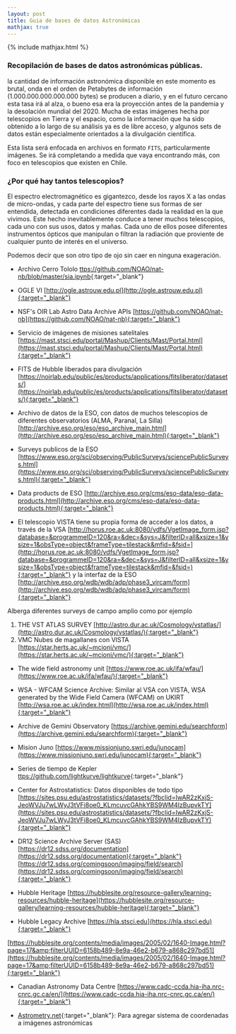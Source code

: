 ```yaml
---
layout: post
title: Guia de bases de datos Astronómicas
mathjax: true
---
```

{% include mathjax.html %} 

### Recopilación de bases de datos astronómicas públicas.

la cantidad de información astronómica disponible en este momento es brutal, onda en el orden de Petabytes de información (1.000.000.000.000.000 bytes) se producen a diario, y en el futuro cercano esta tasa irá al alza, o bueno esa era la proyección antes de la pandemia y la desolación mundial del 2020. Mucha de estas imágenes hecha por telescopios en Tierra y el espacio, como la información que ha sido obtenido a lo largo de su análisis ya es de libre acceso, y algunos sets de datos están especialmente orientados a la divulgación científica.

Esta lista será enfocada en archivos en formato $\mathtt{FITS}$, particularmente imágenes. Se irá completando a medida que vaya encontrando más, con foco en telescopios que existen en Chile.

### ¿Por qué hay tantos telescopios? 

El espectro electromagnético es gigantezco, desde los rayos X a las ondas de micro-ondas, y cada parte del espectro tiene sus formas de ser entendida, detectada en condiciones diferentes dada la realidad en la que vivimos. Este hecho inevitablemente conduce a tener muchos telescopios, cada uno con sus usos, datos y mañas. Cada uno de ellos posee diferentes instrumentos ópticos que manipulan o filtran la radiación que proviente de cualquier punto de interés en el universo.

Podemos decir que son otro tipo de ojo sin caer en ninguna exageración.

* Archivo Cerro Tololo [ttps://github.com/NOAO/nat-nb/blob/master/sia.ipynb](https://github.com/NOAO/nat-nb/blob/master/sia.ipynb){:target="_blank"}

* OGLE VI [http://ogle.astrouw.edu.pl](http://ogle.astrouw.edu.pl){:target="_blank"}

* NSF's OIR Lab Astro Data Archive APIs [https://github.com/NOAO/nat-nb](https://github.com/NOAO/nat-nb){:target="_blank"}

* Servicio de imágenes de misiones satelitales [https://mast.stsci.edu/portal/Mashup/Clients/Mast/Portal.html](https://mast.stsci.edu/portal/Mashup/Clients/Mast/Portal.html){:target="_blank"}

* FITS de Hubble liberados para divulgación [https://noirlab.edu/public/es/products/applications/fitsliberator/datasets/](https://noirlab.edu/public/es/products/applications/fitsliberator/datasets/){:target="_blank"}

* Archivo de datos de la ESO, con datos de muchos telescopios de diferentes observatorios (ALMA, Paranal, La Silla)
[http://archive.eso.org/eso/eso_archive_main.html](http://archive.eso.org/eso/eso_archive_main.html){:target="_blank"}

* Surveys publicos de la ESO [https://www.eso.org/sci/observing/PublicSurveys/sciencePublicSurveys.html](https://www.eso.org/sci/observing/PublicSurveys/sciencePublicSurveys.html){:target="_blank"}

* Data products de ESO [http://archive.eso.org/cms/eso-data/eso-data-products.html](http://archive.eso.org/cms/eso-data/eso-data-products.html){:target="_blank"}

* El telescopio VISTA tiene su propia forma de acceder a los datos,
a través de la VSA [http://horus.roe.ac.uk:8080/vdfs/VgetImage_form.jsp?database=&programmeID=120&ra=&dec=&sys=J&filterID=all&xsize=1&ysize=1&obsType=object&frameType=tilestack&mfid=&fsid=](http://horus.roe.ac.uk:8080/vdfs/VgetImage_form.jsp?database=&programmeID=120&ra=&dec=&sys=J&filterID=all&xsize=1&ysize=1&obsType=object&frameType=tilestack&mfid=&fsid=){:target="_blank"} y la interfaz de la ESO [http://archive.eso.org/wdb/wdb/adp/phase3_vircam/form](http://archive.eso.org/wdb/wdb/adp/phase3_vircam/form){:target="_blank"}

Alberga diferentes surveys de campo amplio como por ejemplo

1. THE VST ATLAS SURVEY [http://astro.dur.ac.uk/Cosmology/vstatlas/](http://astro.dur.ac.uk/Cosmology/vstatlas/){:target="_blank"} 
2. VMC Nubes de magallanes con VISTA [https://star.herts.ac.uk/~mcioni/vmc/](https://star.herts.ac.uk/~mcioni/vmc/){:target="_blank"}

* The wide field astronomy unit [https://www.roe.ac.uk/ifa/wfau/](https://www.roe.ac.uk/ifa/wfau/){:target="_blank"}

* WSA - WFCAM Science Archive: Similar al VSA con VISTA, WSA  generated by the Wide Field Camera (WFCAM) on UKIRT [http://wsa.roe.ac.uk/index.html](http://wsa.roe.ac.uk/index.html){:target="_blank"}

* Archive de Gemini Observatory [https://archive.gemini.edu/searchform](https://archive.gemini.edu/searchform){:target="_blank"}

* Mision Juno [https://www.missionjuno.swri.edu/junocam](https://www.missionjuno.swri.edu/junocam){:target="_blank"}

* Series de tiempo de Kepler [ttps://github.com/lightkurve/lightkurve](https://github.com/lightkurve/lightkurve){:target="_blank"}

* Center for Astrostatistics: Datos disponibles de todo tipo [https://sites.psu.edu/astrostatistics/datasets/?fbclid=IwAR2zKxjS-JeoWVJu7wLWyJ3tVFi8oe0_KLmcuvcGAhkYBS9WM4IzBupvkTY](https://sites.psu.edu/astrostatistics/datasets/?fbclid=IwAR2zKxjS-JeoWVJu7wLWyJ3tVFi8oe0_KLmcuvcGAhkYBS9WM4IzBupvkTY){:target="_blank"}

* DR12 Science Archive Server (SAS) 
[https://dr12.sdss.org/documentation](https://dr12.sdss.org/documentation){:target="_blank"}
[https://dr12.sdss.org/comingsoon/imaging/field/search](https://dr12.sdss.org/comingsoon/imaging/field/search){:target="_blank"}


* Hubble Heritage 
[https://hubblesite.org/resource-gallery/learning-resources/hubble-heritage](https://hubblesite.org/resource-gallery/learning-resources/hubble-heritage){:target="_blank"}

* Hubble Legacy Archive [https://hla.stsci.edu](https://hla.stsci.edu){:target="_blank"}

[https://hubblesite.org/contents/media/images/2005/02/1640-Image.html?page=17&amp;filterUUID=6158b489-8e9a-46e2-b679-a868c297bd51](https://hubblesite.org/contents/media/images/2005/02/1640-Image.html?page=17&amp;filterUUID=6158b489-8e9a-46e2-b679-a868c297bd51){:target="_blank"}

* Canadian Astronomy Data Centre [https://www.cadc-ccda.hia-iha.nrc-cnrc.gc.ca/en/](https://www.cadc-ccda.hia-iha.nrc-cnrc.gc.ca/en/){:target="_blank"}

* [Astrometry.net](https://nova.astrometry.net){:target="_blank"}: Para agregar sistema de coordenadas a imágenes astronómicas
